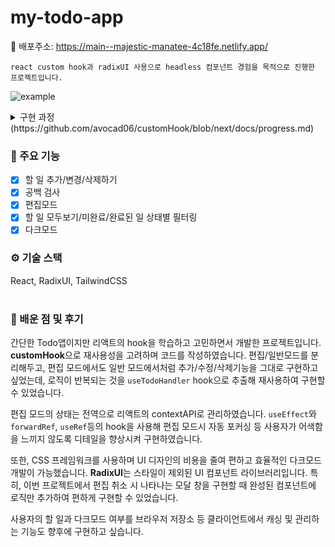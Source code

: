 # my-todo-app
🔗 배포주소: https://main--majestic-manatee-4c18fe.netlify.app/

```
react custom hook과 radixUI 사용으로 headless 컴포넌트 경험을 목적으로 진행한 프로젝트입니다.
```

![example](https://github.com/avocad06/customHook/assets/108647806/306f2054-2b99-42ac-a442-044122b56146)


<details>
    <summary>구현 과정(https://github.com/avocad06/customHook/blob/next/docs/progress.md)</summary>
    	  <p>1. 23-07-20 리스트 구현</p>
        <p>2. 23-07-20 추가하기 구현(유효성 검사)</p>
        <p>3. 23-07-21 삭제하기 구현</p>
        <p>4. 23-07-21 필터 적용 구현</p>
        <p>5. 23-07-22 radix-UI 라이브러리 사용</p>
        <p>6. 23-07-23 radix-UI 라이브러리 학습 및 사용</p>
        <p>7. 23-08-04 다크모드 구현</p>
        <p>8. 23-08-05 스크롤 구현</p>
        <p>9. 23-08-10 편집 모드 구현</p>
        <p>10. 23-08-16 편집 모드 진입 구현</p>
</details>

### 📌 주요 기능
- [x] 할 일 추가/변경/삭제하기
- [x] 공백 검사
- [x] 편집모드
- [x] 할 일 모두보기/미완료/완료된 일 상태별 필터링
- [x] 다크모드

### ⚙ 기술 스택
React, RadixUI, TailwindCSS
<br>
<br>

### 🤔 배운 점 및 후기
간단한 Todo앱이지만 리액트의 hook을 학습하고 고민하면서 개발한 프로젝트입니다. 
**customHook**으로 재사용성을 고려하며 코드를 작성하였습니다. 편집/일반모드를 분리해두고, 편집 모드에서도 일반 모드에서처럼 추가/수정/삭제기능을 그대로 구현하고 싶었는데, 로직이 반복되는 것을 `useTodoHandler` hook으로 추출해 재사용하여 구현할 수 있었습니다.

편집 모드의 상태는 전역으로 리액트의 contextAPI로 관리하였습니다.
`useEffect`와 `forwardRef`, `useRef`등의 hook을 사용해 편집 모드시 자동 포커싱 등 사용자가 어색함을 느끼지 않도록 디테일을 향상시켜 구현하였습니다.

또한, CSS 프레임워크를 사용하며 UI 디자인의 비용을 줄여 편하고 효율적인 다크모드 개발이 가능했습니다.
**RadixUI**는 스타일이 제외된 UI 컴포넌트 라이브러리입니다. 특히, 이번 프로젝트에서 편집 취소 시 나타나는 모달 창을 구현할 때 완성된 컴포넌트에 로직만 추가하여 편하게 구현할 수 있었습니다.

사용자의 할 일과 다크모드 여부를 브라우저 저장소 등 클라이언트에서 캐싱 및 관리하는 기능도 향후에 구현하고 싶습니다.
